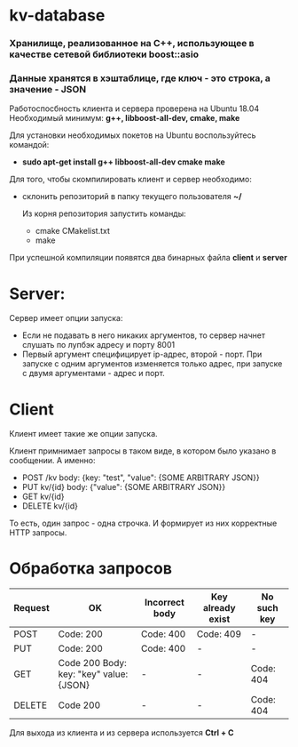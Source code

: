 # kv-database
### Хранилище, реализованное на C++, использующее в качестве сетевой библиотеки boost::asio
### Данные хранятся в хэштаблице, где ключ - это строка, а значение - JSON

Работоспосбность клиента и сервера проверена на Ubuntu 18.04
Необходимый минимум: **g++, libboost-all-dev, cmake, make**

Для установки необходимых покетов на Ubuntu воспользуйтесь командой:
- **sudo apt-get install g++ libboost-all-dev cmake make**

Для того, чтобы скомпилировать клиент и сервер необходимо:

- склонить репозиторий в папку текущего пользователя **~/**
  
  Из корня репозитория запустить команды:
  - cmake CMakelist.txt
  - make
  
При успешной компиляции появятся два бинарных файла **client** и **server**

# Server:

Сервер имеет опции запуска:
  - Если не подавать в него никаких аргументов, то сервер начнет слушать по лупбэк адресу и порту 8001
  - Первый аргумент специфицирует ip-адрес, второй - порт. При запуске с одним аргументов изменяется только адрес,
  при запуске с двумя аргументами - адрес и порт.
  
# Client

Клиент имеет такие же опции запуска.

Клиент примнимает запросы в таком виде, в котором было указано в сообщении. А именно:
- POST /kv body: {key: "test", "value": {SOME ARBITRARY JSON}}
- PUT kv/{id} body: {"value": {SOME ARBITRARY JSON}}
- GET kv/{id}
- DELETE kv/{id}

То есть, один запрос - одна строчка.
И формирует из них корректные HTTP запросы.

# Обработка запросов

Request | OK | Incorrect body | Key already exist | No such key
--- | --- | --- | --- |--- 
POST | Code: 200 | Code: 400 | Code: 409 | - 
PUT | Code: 200 | Code: 400 | - | - | Code:404 
GET | Code 200 Body: key: "key" value: {JSON}| - | - | Code: 404 
DELETE | Code 200 | - | - | Code: 404 

Для выхода из клиента и из сервера используется **Ctrl + C**
